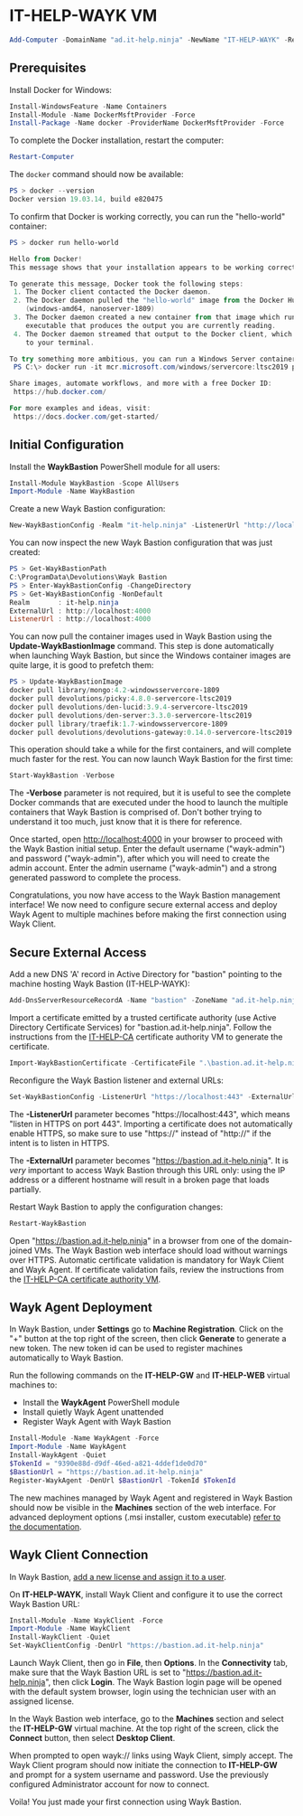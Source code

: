 # IT-HELP-WAYK VM

```powershell
Add-Computer -DomainName "ad.it-help.ninja" -NewName "IT-HELP-WAYK" -Restart
```

## Prerequisites

Install Docker for Windows:

```powershell
Install-WindowsFeature -Name Containers
Install-Module -Name DockerMsftProvider -Force
Install-Package -Name docker -ProviderName DockerMsftProvider -Force
```

To complete the Docker installation, restart the computer:

```powershell
Restart-Computer
```

The `docker` command should now be available:

```powershell
PS > docker --version
Docker version 19.03.14, build e820475
```

To confirm that Docker is working correctly, you can run the "hello-world" container:

```powershell
PS > docker run hello-world

Hello from Docker!
This message shows that your installation appears to be working correctly.

To generate this message, Docker took the following steps:
 1. The Docker client contacted the Docker daemon.
 2. The Docker daemon pulled the "hello-world" image from the Docker Hub.
    (windows-amd64, nanoserver-1809)
 3. The Docker daemon created a new container from that image which runs the
    executable that produces the output you are currently reading.
 4. The Docker daemon streamed that output to the Docker client, which sent it
    to your terminal.

To try something more ambitious, you can run a Windows Server container with:
 PS C:\> docker run -it mcr.microsoft.com/windows/servercore:ltsc2019 powershell

Share images, automate workflows, and more with a free Docker ID:
 https://hub.docker.com/

For more examples and ideas, visit:
 https://docs.docker.com/get-started/
```

## Initial Configuration

Install the **WaykBastion** PowerShell module for all users:

```powershell
Install-Module WaykBastion -Scope AllUsers
Import-Module -Name WaykBastion
```

Create a new Wayk Bastion configuration:

```powershell
New-WaykBastionConfig -Realm "it-help.ninja" -ListenerUrl "http://localhost:4000" -ExternalUrl "http://localhost:4000"
```

You can now inspect the new Wayk Bastion configuration that was just created:

```powershell
PS > Get-WaykBastionPath
C:\ProgramData\Devolutions\Wayk Bastion
PS > Enter-WaykBastionConfig -ChangeDirectory
PS > Get-WaykBastionConfig -NonDefault
Realm       : it-help.ninja
ExternalUrl : http://localhost:4000
ListenerUrl : http://localhost:4000
```

You can now pull the container images used in Wayk Bastion using the **Update-WaykBastionImage** command. This step is done automatically when launching Wayk Bastion, but since the Windows container images are quite large, it is good to prefetch them:

```powershell
PS > Update-WaykBastionImage
docker pull library/mongo:4.2-windowsservercore-1809
docker pull devolutions/picky:4.8.0-servercore-ltsc2019
docker pull devolutions/den-lucid:3.9.4-servercore-ltsc2019
docker pull devolutions/den-server:3.3.0-servercore-ltsc2019
docker pull library/traefik:1.7-windowsservercore-1809
docker pull devolutions/devolutions-gateway:0.14.0-servercore-ltsc2019
```

This operation should take a while for the first containers, and will complete much faster for the rest. You can now launch Wayk Bastion for the first time:

```powershell
Start-WaykBastion -Verbose
```

The **-Verbose** parameter is not required, but it is useful to see the complete Docker commands that are executed under the hood to launch the multiple containers that Wayk Bastion is comprised of. Don't bother trying to understand it too much, just know that it is there for reference.

Once started, open [http://localhost:4000](http://localhost:4000) in your browser to proceed with the Wayk Bastion initial setup. Enter the default username ("wayk-admin") and password ("wayk-admin"), after which you will need to create the admin account. Enter the admin username ("wayk-admin") and a strong generated password to complete the process.

Congratulations, you now have access to the Wayk Bastion management interface! We now need to configure secure external access and deploy Wayk Agent to multiple machines before making the first connection using Wayk Client.

## Secure External Access

Add a new DNS 'A' record in Active Directory for "bastion" pointing to the machine hosting Wayk Bastion (IT-HELP-WAYK):

```powershell
Add-DnsServerResourceRecordA -Name "bastion" -ZoneName "ad.it-help.ninja" -AllowUpdateAny -IPv4Address "10.10.0.22"
```

Import a certificate emitted by a trusted certificate authority (use Active Directory Certificate Services) for "bastion.ad.it-help.ninja". Follow the instructions from the [IT-HELP-CA](IT-HELP-CA.md) certificate authority VM to generate the certificate.

```powershell
Import-WaykBastionCertificate -CertificateFile ".\bastion.ad.it-help.ninja.pfx" -Password "cert123!"
```

Reconfigure the Wayk Bastion listener and external URLs:

```powershell
Set-WaykBastionConfig -ListenerUrl "https://localhost:443" -ExternalUrl "https://bastion.ad.it-help.ninja"
```

The **-ListenerUrl** parameter becomes "https://localhost:443", which means "listen in HTTPS on port 443". Importing a certificate does not automatically enable HTTPS, so make sure to use "https://" instead of "http://" if the intent is to listen in HTTPS.

The **-ExternalUrl** parameter becomes "https://bastion.ad.it-help.ninja". It is *very* important to access Wayk Bastion through this URL only: using the IP address or a different hostname will result in a broken page that loads partially.

Restart Wayk Bastion to apply the configuration changes:

```powershell
Restart-WaykBastion
```

Open "https://bastion.ad.it-help.ninja" in a browser from one of the domain-joined VMs. The Wayk Bastion web interface should load without warnings over HTTPS. Automatic certificate validation is mandatory for Wayk Client and Wayk Agent. If certificate validation fails, review the instructions from the [IT-HELP-CA certificate authority VM](IT-HELP-CA.md).

## Wayk Agent Deployment

In Wayk Bastion, under **Settings** go to **Machine Registration**. Click on the "+" button at the top right of the screen, then click **Generate** to generate a new token. The new token id can be used to register machines automatically to Wayk Bastion.

Run the following commands on the **IT-HELP-GW** and **IT-HELP-WEB** virtual machines to:
 * Install the **WaykAgent** PowerShell module
 * Install quietly Wayk Agent unattended
 * Register Wayk Agent with Wayk Bastion

```powershell
Install-Module -Name WaykAgent -Force
Import-Module -Name WaykAgent
Install-WaykAgent -Quiet
$TokenId = "9390e88d-d9df-46ed-a821-4ddef1de0d70"
$BastionUrl = "https://bastion.ad.it-help.ninja"
Register-WaykAgent -DenUrl $BastionUrl -TokenId $TokenId
```

The new machines managed by Wayk Agent and registered in Wayk Bastion should now be visible in the **Machines** section of the web interface. For advanced deployment options (.msi installer, custom executable) [refer to the documentation](https://docs.devolutions.net/wayk/bastion/deployment-automation.html).

## Wayk Client Connection

In Wayk Bastion, [add a new license and assign it to a user](https://docs.devolutions.net/wayk/bastion/license-management.html).

On **IT-HELP-WAYK**, install Wayk Client and configure it to use the correct Wayk Bastion URL:

```powershell
Install-Module -Name WaykClient -Force
Import-Module -Name WaykClient
Install-WaykClient -Quiet
Set-WaykClientConfig -DenUrl "https://bastion.ad.it-help.ninja"
```

Launch Wayk Client, then go in **File**, then **Options**. In the **Connectivity** tab, make sure that the Wayk Bastion URL is set to "https://bastion.ad.it-help.ninja", then click **Login**. The Wayk Bastion login page will be opened with the default system browser, login using the technician user with an assigned license.

In the Wayk Bastion web interface, go to the **Machines** section and select the **IT-HELP-GW** virtual machine. At the top right of the screen, click the **Connect** button, then select **Desktop Client**.

When prompted to open wayk:// links using Wayk Client, simply accept. The Wayk Client program should now initiate the connection to **IT-HELP-GW** and prompt for a system username and password. Use the previously configured Administrator account for now to connect.

Voila! You just made your first connection using Wayk Bastion.
